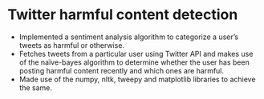 # Twitter harmful content detection 
*	Implemented a sentiment analysis algorithm to categorize a user’s tweets as harmful or otherwise.
*	Fetches tweets from a particular user using Twitter API and makes use of the naïve-bayes algorithm to determine whether the user has been posting harmful content recently and which ones are harmful.
*	Made use of the numpy, nltk, tweepy and matplotlib libraries to achieve the same.
